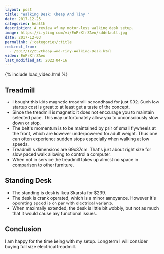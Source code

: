 ```yaml
---
layout: post
title: "Walking Desk: Cheap And Tiny "
date: 2017-12-25
categories: health
description: A review of my motor-less walking desk setup.
image: https://i.ytimg.com/vi/EnPrXfrZAeo/sddefault.jpg
date: 2017-12-03
permalink: /:categories/:title
redirect_from:
  - /2017/12/25/Cheap-And-Tiny-Walking-Desk.html 
video: EnPrXfrZAeo
last_modified_at: 2022-04-16
---
```


{% include load_video.html %}

## Treadmill
- I bought this kids magnetic treadmill secondhand for just $32. Such low startup cost is great to at least get a taste of the concept.
- Since the treadmill is magnetic it does not encourage you to maintain selected pace. This may unfortunately allow you to unconsciously slow down or stop.
- The belt's momentum is to be maintained by pair of small flywheels at the front, which are however underpowered for adult weight. Thus one can often experience sudden stops especially when walking at low speeds.
- Treadmill's dimensions are 69x37cm. That's just about right size for slow paced walk allowing to control a computer.
- When not in service the treadmill takes up almost no space in comparison to other furniture.

## Standing Desk
- The standing is desk is Ikea Skarsta for $239.
- The desk is crank operated, which is a minor annoyance. However it's operating speed is on par with electrical variants.
- When maximally extended, the desk is little bit wobbly, but not as much that it would cause any functional issues.

## Conclusion
I am happy for the time being with my setup. Long term I will consider buying full size electrical treadmill.
